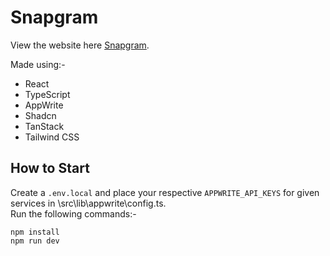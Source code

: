 # Snapgram

View the website here [Snapgram](https://precious-sopapillas-30203a.netlify.app/).

Made using:-
  - React
  - TypeScript
  - AppWrite
  - Shadcn
  - TanStack
  - Tailwind CSS

## How to Start

Create a `.env.local` and place your respective `APPWRITE_API_KEYS` for given services in \src\lib\appwrite\config.ts.\
Run the following commands:-
```
npm install
npm run dev
```
